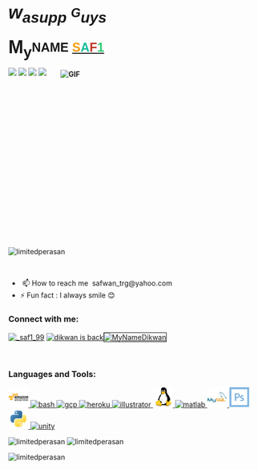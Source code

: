 <h1><span style="font-family: Lucida Sans Unicode,Lucida Grande,sans-serif;"><span style="font-size: 36px;"><strong><em>w<sub>asupp&nbsp;<sup>G</sup></sub><sub>uys</sub></em><em>​​​​​​</em><em>​​​​​​</em><em>​​​​​​</em></strong></span></span></h1>
<p><span style="font-size: 36px;"><span style="font-family: Trebuchet MS,Helvetica,sans-serif;"><strong>M<em><sub>​​​​​</sub></em></strong><sub><strong>y<sup>NAME <u><span style="color: #f39c12;">S</span><span style="color: #1abc9c;">A</span><span style="color: #c0392b;">F</span><span style="color: #2ecc71;">1</span></u></sup></strong></sub></span></span><span style="font-family: Comic Sans MS,cursive;"><span style="font-size: 36px;">​​​​​​</span></span></p>
<p style="padding-left: 30px;"><strong><img style="border-width: 4px; margin: 4px auto; display: block;" src="https://github.com/limitedPerasan/LimitedPerasan./blob/main/data-aquisition.gif" alt="GIF" width="400" height="350" align="right" /></strong></p>
<p><img src="https://img.shields.io/badge/windows-%230078D6.svg?&amp;style=for-the-badge&amp;logo=windows&amp;logoColor=white" /> <img src="https://img.shields.io/badge/intel-core%20i5%2010th-%230071C5.svg?&amp;style=for-the-badge&amp;logo=intel&amp;logoColor=white" /> <img src="https://img.shields.io/badge/RAM-16GB-%230071C5.svg?&amp;style=for-the-badge&amp;logoColor=white" /> <img src="https://img.shields.io/badge/nvidia-gtx%201650-%2376B900.svg?&amp;style=for-the-badge&amp;logo=nvidia&amp;logoColor=white" /></p>
<p><img src="https://komarev.com/ghpvc/?username=limitedperasan&amp;label=Profile%20views&amp;color=0e75b6&amp;style=flat" alt="limitedperasan" /></p>
<p><a href="https://twitter.com/" target="blank"><img src="https://img.shields.io/twitter/follow/?logo=twitter&amp;style=for-the-badge" alt="" /></a></p>
<ul>
<li>&nbsp;📫 How to reach me&nbsp; safwan_trg@yahoo.com</li>
<li>⚡ Fun fact : I always smile 😊</li>
</ul>
<h3>Connect with me:</h3>
<p><a href="https://instagram.com/_saf1_99" target="blank"><img style="height: 30px; width: 40px;" src="https://cdn.jsdelivr.net/npm/simple-icons@v3/icons/instagram.svg" alt="_saf1_99" /></a> <a href="https://www.youtube.com/c/dikwan is back" target="blank"><img style="height: 30px; width: 40px;" src="https://cdn.jsdelivr.net/npm/simple-icons@v3/icons/youtube.svg" alt="dikwan is back" /></a><a href="https://t.me/MyNameDikwan"><img style="border-style: solid; border-width: 1px; height: 30px; width: 40px;" src="https://cdn.jsdelivr.net/npm/simple-icons@v3/icons/telegram.svg" alt="MyNameDikwan" /></a></p>
<p>&nbsp;</p>
<h3>Languages and Tools:</h3>
<p><a href="https://aws.amazon.com" target="_blank" rel="noopener"><img style="height: 40px; width: 40px;" src="https://raw.githubusercontent.com/devicons/devicon/master/icons/amazonwebservices/amazonwebservices-original-wordmark.svg" alt="aws" /> </a> <a href="https://www.gnu.org/software/bash/" target="_blank" rel="noopener"> <img style="height: 40px; width: 40px;" src="https://www.vectorlogo.zone/logos/gnu_bash/gnu_bash-icon.svg" alt="bash" /> </a> <a href="https://cloud.google.com" target="_blank" rel="noopener"> <img style="height: 40px; width: 40px;" src="https://www.vectorlogo.zone/logos/google_cloud/google_cloud-icon.svg" alt="gcp" /> </a> <a href="https://heroku.com" target="_blank" rel="noopener"> <img style="height: 40px; width: 40px;" src="https://www.vectorlogo.zone/logos/heroku/heroku-icon.svg" alt="heroku" /> </a> <a href="https://www.adobe.com/in/products/illustrator.html" target="_blank" rel="noopener"> <img style="height: 40px; width: 40px;" src="https://www.vectorlogo.zone/logos/adobe_illustrator/adobe_illustrator-icon.svg" alt="illustrator" /> </a> <a href="https://www.linux.org/" target="_blank" rel="noopener"> <img style="height: 40px; width: 40px;" src="https://raw.githubusercontent.com/devicons/devicon/master/icons/linux/linux-original.svg" alt="linux" /> </a> <a href="https://www.mathworks.com/" target="_blank" rel="noopener"> <img style="height: 40px; width: 40px;" src="https://upload.wikimedia.org/wikipedia/commons/2/21/Matlab_Logo.png" alt="matlab" /> </a> <a href="https://www.mysql.com/" target="_blank" rel="noopener"> <img style="height: 40px; width: 40px;" src="https://raw.githubusercontent.com/devicons/devicon/master/icons/mysql/mysql-original-wordmark.svg" alt="mysql" /> </a> <a href="https://www.photoshop.com/en" target="_blank" rel="noopener"> <img style="height: 40px; width: 40px;" src="https://raw.githubusercontent.com/devicons/devicon/master/icons/photoshop/photoshop-line.svg" alt="photoshop" /> </a> <a href="https://www.python.org" target="_blank" rel="noopener"> <img style="height: 40px; width: 40px;" src="https://raw.githubusercontent.com/devicons/devicon/master/icons/python/python-original.svg" alt="python" /> </a> <a href="https://unity.com/" target="_blank" rel="noopener"> <img style="height: 40px; width: 40px;" src="https://www.vectorlogo.zone/logos/unity3d/unity3d-icon.svg" alt="unity" /> </a></p>
<p><img style="float: left;" src="https://github-readme-stats.vercel.app/api/top-langs?username=limitedperasan&amp;show_icons=true&amp;locale=en&amp;layout=compact" alt="limitedperasan" /></p>
<p>&nbsp;<img src="https://github-readme-stats.vercel.app/api?username=limitedperasan&amp;show_icons=true&amp;locale=en" alt="limitedperasan" /></p>
<p><img src="https://github-readme-streak-stats.herokuapp.com/?user=limitedperasan&amp;" alt="limitedperasan" /></p>
